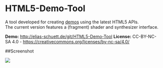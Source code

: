 HTML5-Demo-Tool
===============

A tool developed for creating [demos](https://en.wikipedia.org/wiki/Demo_(computer_programming)) using the latest HTML5 APIs.  
The current version features a (fragment) shader and synthesizer interface.

**Demo:** http://elias-schuett.de/git/HTML5-Demo-Tool
**License:** CC-BY-NC-SA 4.0 - https://creativecommons.org/licenses/by-nc-sa/4.0/  

##Screenshot

![](https://i.imgur.com/Ga1WjWu.png)